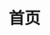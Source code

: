 ---
home: true
title: 首页
heroImage: /images/hero.png
actions:
  - text: 快速查看
    link: /notebook/markdown.html
    type: primary
---